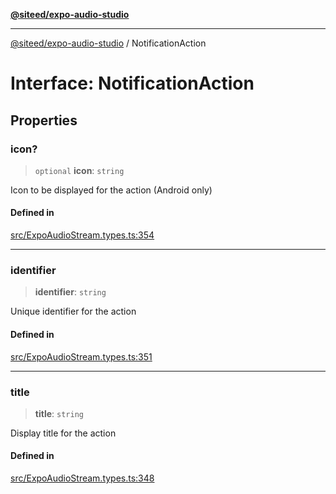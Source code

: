 [**@siteed/expo-audio-studio**](../README.md)

***

[@siteed/expo-audio-studio](../README.md) / NotificationAction

# Interface: NotificationAction

## Properties

### icon?

> `optional` **icon**: `string`

Icon to be displayed for the action (Android only)

#### Defined in

[src/ExpoAudioStream.types.ts:354](https://github.com/deeeed/expo-audio-stream/blob/848d80f7012b7408a6d37c824016aa00b78322ac/packages/expo-audio-studio/src/ExpoAudioStream.types.ts#L354)

***

### identifier

> **identifier**: `string`

Unique identifier for the action

#### Defined in

[src/ExpoAudioStream.types.ts:351](https://github.com/deeeed/expo-audio-stream/blob/848d80f7012b7408a6d37c824016aa00b78322ac/packages/expo-audio-studio/src/ExpoAudioStream.types.ts#L351)

***

### title

> **title**: `string`

Display title for the action

#### Defined in

[src/ExpoAudioStream.types.ts:348](https://github.com/deeeed/expo-audio-stream/blob/848d80f7012b7408a6d37c824016aa00b78322ac/packages/expo-audio-studio/src/ExpoAudioStream.types.ts#L348)
